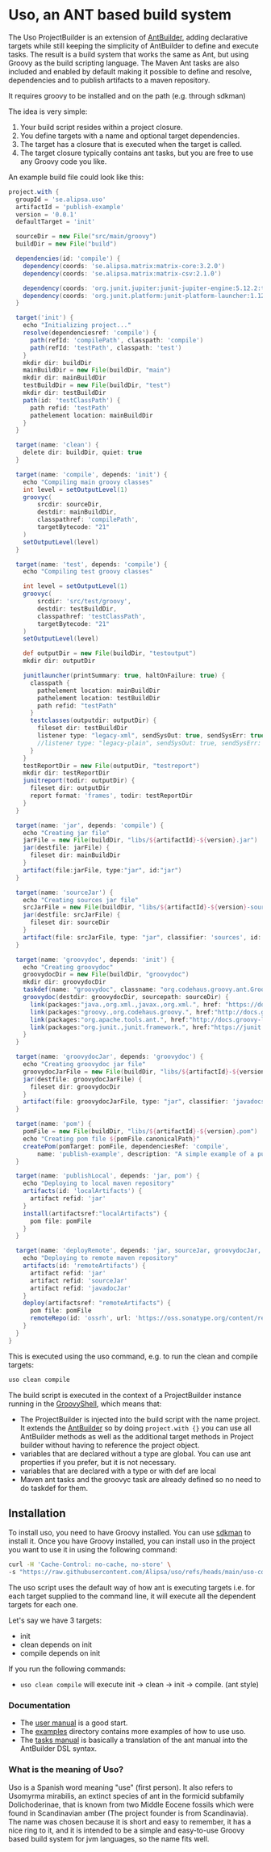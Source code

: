 # Uso, an ANT based build system

The Uso ProjectBuilder is an extension of [AntBuilder](https://docs.groovy-lang.org/latest/html/api/groovy/ant/AntBuilder.html), adding declarative targets while still keeping the simplicity of AntBuilder to define and execute tasks. The result is a build system that works the same as Ant, but using Groovy as the build scripting language. The Maven Ant tasks are also included and enabled by default making it possible to define and resolve, dependencies and to publish artifacts to a maven repository.

It requires groovy to be installed and on the path (e.g. through sdkman)

The idea is very simple:
1. Your build script resides within a project closure.
2. You define targets with a name and optional target dependencies.
3. The target has a closure that is executed when the target is called.
4. The target closure typically contains ant tasks, but you are free to use any Groovy code you like.

An example build file could look like this:

```groovy
project.with {
  groupId = 'se.alipsa.uso'
  artifactId = 'publish-example'
  version = '0.0.1'
  defaultTarget = 'init'

  sourceDir = new File("src/main/groovy")
  buildDir = new File("build")

  dependencies(id: 'compile') {
    dependency(coords: 'se.alipsa.matrix:matrix-core:3.2.0')
    dependency(coords: 'se.alipsa.matrix:matrix-csv:2.1.0')

    dependency(coords: 'org.junit.jupiter:junit-jupiter-engine:5.12.2:test')
    dependency(coords: 'org.junit.platform:junit-platform-launcher:1.12.2:test')
  }

  target('init') {
    echo "Initializing project..."
    resolve(dependenciesref: 'compile') {
      path(refId: 'compilePath', classpath: 'compile')
      path(refId: 'testPath', classpath: 'test')
    }
    mkdir dir: buildDir
    mainBuildDir = new File(buildDir, "main")
    mkdir dir: mainBuildDir
    testBuildDir = new File(buildDir, "test")
    mkdir dir: testBuildDir
    path(id: 'testClassPath') {
      path refid: 'testPath'
      pathelement location: mainBuildDir
    }
  }

  target(name: 'clean') {
    delete dir: buildDir, quiet: true
  }

  target(name: 'compile', depends: 'init') {
    echo "Compiling main groovy classes"
    int level = setOutputLevel(1)
    groovyc(
        srcdir: sourceDir,
        destdir: mainBuildDir,
        classpathref: 'compilePath',
        targetBytecode: "21"
    )
    setOutputLevel(level)
  }

  target(name: 'test', depends: 'compile') {
    echo "Compiling test groovy classes"

    int level = setOutputLevel(1)
    groovyc(
        srcdir: 'src/test/groovy',
        destdir: testBuildDir,
        classpathref: 'testClassPath',
        targetBytecode: "21"
    )
    setOutputLevel(level)

    def outputDir = new File(buildDir, "testoutput")
    mkdir dir: outputDir

    junitlauncher(printSummary: true, haltOnFailure: true) {
      classpath {
        pathelement location: mainBuildDir
        pathelement location: testBuildDir
        path refid: "testPath"
      }
      testclasses(outputdir: outputDir) {
        fileset dir: testBuildDir
        listener type: "legacy-xml", sendSysOut: true, sendSysErr: true
        //listener type: "legacy-plain", sendSysOut: true, sendSysErr: true
      }
    }
    testReportDir = new File(outputDir, "testreport")
    mkdir dir: testReportDir
    junitreport(todir: outputDir) {
      fileset dir: outputDir
      report format: 'frames', todir: testReportDir
    }
  }

  target(name: 'jar', depends: 'compile') {
    echo "Creating jar file"
    jarFile = new File(buildDir, "libs/${artifactId}-${version}.jar")
    jar(destfile: jarFile) {
      fileset dir: mainBuildDir
    }
    artifact(file:jarFile, type:"jar", id:"jar")
  }

  target(name: 'sourceJar') {
    echo "Creating sources jar file"
    srcJarFile = new File(buildDir, "libs/${artifactId}-${version}-sources.jar")
    jar(destfile: srcJarFile) {
      fileset dir: sourceDir
    }
    artifact(file: srcJarFile, type: "jar", classifier: 'sources', id: "sourceJar")
  }

  target(name: 'groovydoc', depends: 'init') {
    echo "Creating groovydoc"
    groovydocDir = new File(buildDir, "groovydoc")
    mkdir dir: groovydocDir
    taskdef(name: "groovydoc", classname: "org.codehaus.groovy.ant.Groovydoc", classpathref: 'compilePath')
    groovydoc(destdir: groovydocDir, sourcepath: sourceDir) {
      link(packages:"java.,org.xml.,javax.,org.xml.", href: "https://docs.oracle.com/en/java/javase/21/docs/api/")
      link(packages:"groovy.,org.codehaus.groovy.", href:"http://docs.groovy-lang.org/latest/html/api/")
      link(packages:"org.apache.tools.ant.", href:"http://docs.groovy-lang.org/docs/ant/api/")
      link(packages:"org.junit.,junit.framework.", href:"https://junit.org/junit5/docs/current/api/")
    }
  }

  target(name: 'groovydocJar', depends: 'groovydoc') {
    echo "Creating groovydoc jar file"
    groovydocJarFile = new File(buildDir, "libs/${artifactId}-${version}-javadoc.jar")
    jar(destfile: groovydocJarFile) {
      fileset dir: groovydocDir
    }
    artifact(file: groovydocJarFile, type: "jar", classifier: 'javadocs', id: "javadocJar")
  }

  target(name: 'pom') {
    pomFile = new File(buildDir, "libs/${artifactId}-${version}.pom")
    echo "Creating pom file ${pomFile.canonicalPath}"
    createPom(pomTarget: pomFile, dependenciesRef: 'compile',
        name: 'publish-example', description: "A simple example of a publishable library")
  }

  target(name: 'publishLocal', depends: 'jar, pom') {
    echo "Deploying to local maven repository"
    artifacts(id: 'localArtifacts') {
      artifact refid: 'jar'
    }
    install(artifactsref:"localArtifacts") {
      pom file: pomFile
    }
  }

  target(name: 'deployRemote', depends: 'jar, sourceJar, groovydocJar, pom') {
    echo "Deploying to remote maven repository"
    artifacts(id: 'remoteArtifacts') {
      artifact refid: 'jar'
      artifact refid: 'sourceJar'
      artifact refid: 'javadocJar'
    }
    deploy(artifactsref: "remoteArtifacts") {
      pom file: pomFile
      remoteRepo(id: 'ossrh', url: 'https://oss.sonatype.org/content/repositories/snapshots/')
    }
  }
}
```

This is executed using the uso command, e.g. to run the clean and compile targets:

```bash
uso clean compile
```

The build script is executed in the context of a ProjectBuilder instance running in the [GroovyShell](https://docs.groovy-lang.org/docs/latest/html/documentation/#integ-groovyshell), which means that:
- The ProjectBuilder is injected into the build script with the name project. It extends the [AntBuilder](https://docs.groovy-lang.org/latest/html/api/groovy/ant/AntBuilder.html) so by doing `project.with {}` you can use all AntBuilder methods as well as the additional target methods in Project builder without having to reference the project object.
- variables that are declared without a type are global. You can use ant properties if you prefer, but it is not necessary.
- variables that are declared with a type or with def are local
- Maven ant tasks and the groovyc task are already defined so no need to do taskdef for them.

## Installation
To install uso, you need to have Groovy installed. You can use [sdkman](https://sdkman.io/) to install it. Once you have Groovy installed, you can install uso in the project you want to use it in using the following command:

```bash
curl -H 'Cache-Control: no-cache, no-store' \
-s "https://raw.githubusercontent.com/Alipsa/uso/refs/heads/main/uso-core/src/main/script/installUso.sh" | bash
```
The uso script uses the default way of how ant is executing targets i.e. for each target supplied to the command line, it will execute all the dependent targets for each one.

Let's say we have 3 targets:
- init
- clean depends on init
- compile depends on init

If you run the following commands:
- `uso clean compile` will execute init -> clean -> init -> compile. (ant style)

### Documentation
- The [user manual](docs/uso_user_manual.md) is a good start.
- The [examples](examples) directory contains more examples of how to use uso.
- The [tasks manual](docs/manual/00-Introduction_Groovy_Ant_Manual.md) is basically a translation of the ant manual into the AntBuilder DSL syntax.

### What is the meaning of Uso?
Uso is a Spanish word meaning "use" (first person). It also refers to Usomyrma mirabilis, an extinct species of ant 
in the formicid subfamily Dolichoderinae, that is known from two Middle Eocene fossils which were found in Scandinavian 
amber (The project founder is from Scandinavia).
The name was chosen because it is short and easy to remember, it has a nice ring to it, and it is intended to be a 
simple and easy-to-use Groovy based build system for jvm languages, so the name fits well.

